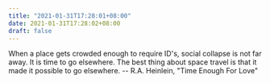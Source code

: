 ```yaml
---
title: "2021-01-31T17:28:01+08:00"
date: 2021-01-31T17:28:02+08:00
draft: false
---
```


When a place gets crowded enough to require ID's, social collapse is not
far away.  It is time to go elsewhere.  The best thing about space travel
is that it made it possible to go elsewhere.
		-- R.A. Heinlein, "Time Enough For Love"
